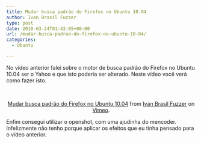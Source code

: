 ```yaml
---
title: Mudar busca padrão do Firefox no Ubuntu 10.04
author: Ivan Brasil Fuzzer
type: post
date: 2010-03-24T01:43:05+00:00
url: /mudar-busca-padrao-do-firefox-no-ubuntu-10-04/
categories:
  - Ubuntu

---
```

No vídeo anterior falei sobre o motor de busca padrão do Firefox no Ubuntu 10.04 ser o Yahoo e que isto poderia ser alterado. Neste vídeo você verá como fazer isto.

<center>
  <br /> </p> 
  
  <p>
    <a href="http://vimeo.com/10393890">Mudar busca padrão do Firefox no Ubuntu 10.04</a> from <a href="http://vimeo.com/ubuntero">Ivan Brasil Fuzzer</a> on <a href="http://vimeo.com">Vimeo</a>.
  </p>
  
  <p>
    </center>
  </p>
  
  <p>
    Enfim consegui utilizar o openshot, com uma ajudinha do mencoder. Infelizmente não tenho porque aplicar os efeitos que eu tinha pensado para o vídeo anterior.
  </p>